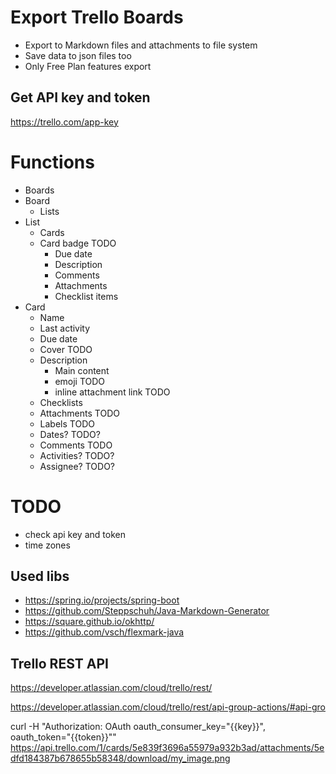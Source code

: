 # Export Trello Boards 
* Export to Markdown files and attachments to file system
* Save data to json files too
* Only Free Plan features export 


## Get API key and token
https://trello.com/app-key

# Functions
* Boards
* Board
  * Lists
* List
  * Cards
  * Card badge TODO
    * Due date
    * Description
    * Comments
    * Attachments
    * Checklist items
* Card
  * Name
  * Last activity
  * Due date
  * Cover TODO
  * Description
    * Main content 
    * emoji TODO
    * inline attachment link TODO
  * Checklists
  * Attachments TODO
  * Labels TODO
  * Dates? TODO?
  * Comments TODO
  * Activities? TODO?
  * Assignee? TODO?

# TODO
* check api key and token
* time zones 

## Used libs
* https://spring.io/projects/spring-boot
* https://github.com/Steppschuh/Java-Markdown-Generator
* https://square.github.io/okhttp/
* https://github.com/vsch/flexmark-java


## Trello REST API
https://developer.atlassian.com/cloud/trello/rest/


https://developer.atlassian.com/cloud/trello/rest/api-group-actions/#api-gro

curl -H "Authorization: OAuth oauth_consumer_key=\"{{key}}\", oauth_token=\"{{token}}\"" https://api.trello.com/1/cards/5e839f3696a55979a932b3ad/attachments/5edfd184387b678655b58348/download/my_image.png

